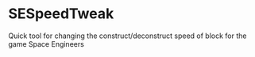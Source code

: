 SESpeedTweak
============

Quick tool for changing the construct/deconstruct speed of block for the game Space Engineers

